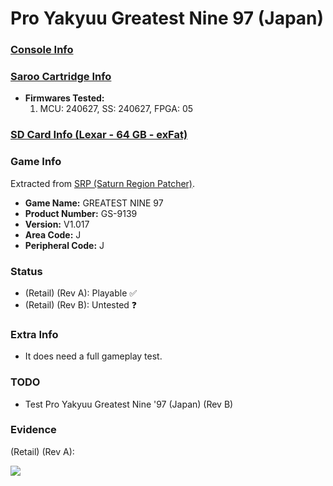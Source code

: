 # Pro Yakyuu Greatest Nine 97 (Japan)

### [Console Info](../../../../Info/Consoles/VA13/README.md)

### [Saroo Cartridge Info](../../../../Info/Cartridges/RetroGameParadiseStore/1.32F/README.md)

- <b>Firmwares Tested:</b>
  1. MCU: 240627, SS: 240627, FPGA: 05

### [SD Card Info (Lexar - 64 GB - exFat)](../../../../Info/SdCards/Lexar/64GB/exfat/README.md)

### Game Info

Extracted from [SRP (Saturn Region Patcher)](https://segaxtreme.net/resources/saturn-region-patcher.81/download).

- <b>Game Name:</b> GREATEST NINE 97
- <b>Product Number:</b> GS-9139
- <b>Version:</b> V1.017
- <b>Area Code:</b> J
- <b>Peripheral Code:</b> J

### Status

- (Retail) (Rev A): Playable :white_check_mark:
- (Retail) (Rev B): Untested :question:

### Extra Info

- It does need a full gameplay test.

### TODO

- Test Pro Yakyuu Greatest Nine '97 (Japan) (Rev B)

### Evidence

(Retail) (Rev A):

[![](https://img.youtube.com/vi/zhg8VfnpEoA/0.jpg)](https://www.youtube.com/watch?v=zhg8VfnpEoA)
